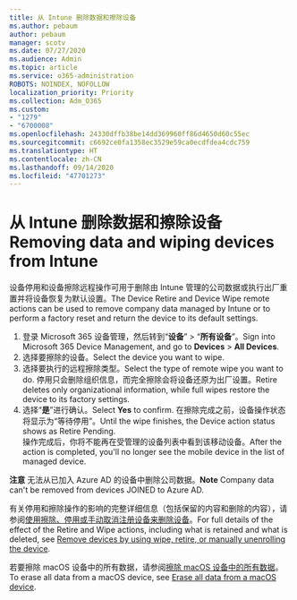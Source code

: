 ```yaml
---
title: 从 Intune 删除数据和擦除设备
ms.author: pebaum
author: pebaum
manager: scotv
ms.date: 07/27/2020
ms.audience: Admin
ms.topic: article
ms.service: o365-administration
ROBOTS: NOINDEX, NOFOLLOW
localization_priority: Priority
ms.collection: Adm_O365
ms.custom:
- "1279"
- "6700008"
ms.openlocfilehash: 24330dffb38be14dd369960ff86d4650d60c55ec
ms.sourcegitcommit: c6692ce0fa1358ec3529e59ca0ecdfdea4cdc759
ms.translationtype: HT
ms.contentlocale: zh-CN
ms.lasthandoff: 09/14/2020
ms.locfileid: "47701273"
---
```

# <a name="removing-data-and-wiping-devices-from-intune"></a><span data-ttu-id="c7345-102">从 Intune 删除数据和擦除设备</span><span class="sxs-lookup"><span data-stu-id="c7345-102">Removing data and wiping devices from Intune</span></span>

<span data-ttu-id="c7345-103">设备停用和设备擦除远程操作可用于删除由 Intune 管理的公司数据或执行出厂重置并将设备恢复为默认设置。</span><span class="sxs-lookup"><span data-stu-id="c7345-103">The Device Retire and Device Wipe remote actions can be used to remove company data managed by Intune or to perform a factory reset and return the device to its default settings.</span></span>

1. <span data-ttu-id="c7345-104">登录 Microsoft 365 设备管理，然后转到“**设备**” > “**所有设备**”。</span><span class="sxs-lookup"><span data-stu-id="c7345-104">Sign into Microsoft 365 Device Management, and go to **Devices** > **All Devices**.</span></span>
2. <span data-ttu-id="c7345-105">选择要擦除的设备。</span><span class="sxs-lookup"><span data-stu-id="c7345-105">Select the device you want to wipe.</span></span>
3. <span data-ttu-id="c7345-106">选择要执行的远程擦除类型。</span><span class="sxs-lookup"><span data-stu-id="c7345-106">Select the type of remote wipe you want to do.</span></span> <span data-ttu-id="c7345-107">停用只会删除组织信息，而完全擦除会将设备还原为出厂设置。</span><span class="sxs-lookup"><span data-stu-id="c7345-107">Retire deletes only organizational information, while full wipes restore the device to its factory settings.</span></span>
4. <span data-ttu-id="c7345-108">选择“**是**”进行确认。</span><span class="sxs-lookup"><span data-stu-id="c7345-108">Select **Yes** to confirm.</span></span> <span data-ttu-id="c7345-109">在擦除完成之前，设备操作状态将显示为“等待停用”。</span><span class="sxs-lookup"><span data-stu-id="c7345-109">Until the wipe finishes, the Device action status shows as Retire Pending.</span></span></br>
    <span data-ttu-id="c7345-110">操作完成后，你将不能再在受管理的设备列表中看到该移动设备。</span><span class="sxs-lookup"><span data-stu-id="c7345-110">After the action is completed, you'll no longer see the mobile device in the list of managed device.</span></span>

<span data-ttu-id="c7345-111">**注意** 无法从已加入 Azure AD 的设备中删除公司数据。</span><span class="sxs-lookup"><span data-stu-id="c7345-111">**Note** Company data can't be removed from devices JOINED to Azure AD.</span></span>

<span data-ttu-id="c7345-112">有关停用和擦除操作的影响的完整详细信息（包括保留的内容和删除的内容），请参阅[使用擦除、停用或手动取消注册设备来删除设备](https://docs.microsoft.com/intune/devices-wipe)。</span><span class="sxs-lookup"><span data-stu-id="c7345-112">For full details of the effect of the Retire and Wipe actions, including what is retained and what is deleted, see [Remove devices by using wipe, retire, or manually unenrolling the device](https://docs.microsoft.com/intune/devices-wipe).</span></span>

<span data-ttu-id="c7345-113">若要擦除 macOS 设备中的所有数据，请参阅[擦除 macOS 设备中的所有数据](https://docs.microsoft.com/intune/device-erase)。</span><span class="sxs-lookup"><span data-stu-id="c7345-113">To erase all data from a macOS device, see [Erase all data from a macOS device](https://docs.microsoft.com/intune/device-erase).</span></span>